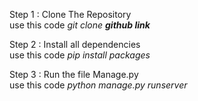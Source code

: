 Step 1 : Clone The Repository<br>
               use this code 
                           <em>git clone  <strong>github link</strong> </em><br>
<p>
  
</p>
Step 2 : Install all dependencies<br>
               use this code
                           <em> pip install packages </em><br>
<p>
  
</p>
Step 3 : Run the file Manage.py<br>
              use this code
                            <em>python manage.py runserver</em>

